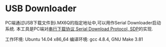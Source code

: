 # USB Downloader

PC端通过USB下载文件到i.MX6Q的指定地址中,可以用作Serial Downloader启动系统.
本工具是PC端对[串行下载协议,Serial Download Protocol, SDP](/docs/serial_download_protocol.md)的实现.

工作环境: Ubuntu 14.04 x86_64
编译环境: gcc 4.8.4, GNU Make 3.81


